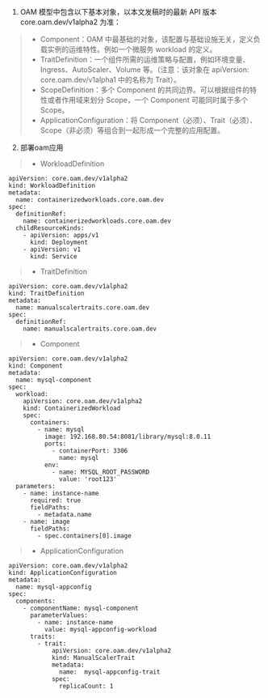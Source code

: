 1. OAM 模型中包含以下基本对象，以本文发稿时的最新 API 版本 core.oam.dev/v1alpha2 为准：
> - Component：OAM 中最基础的对象，该配置与基础设施无关，定义负载实例的运维特性。例如一个微服务 workload 的定义。
> - TraitDefinition：一个组件所需的运维策略与配置，例如环境变量、Ingress、AutoScaler、Volume 等。（注意：该对象在 apiVersion: core.oam.dev/v1alpha1 中的名称为 Trait）。
> - ScopeDefinition：多个 Component 的共同边界。可以根据组件的特性或者作用域来划分 Scope，一个 Component 可能同时属于多个 Scope。
> - ApplicationConfiguration：将 Component（必须）、Trait（必须）、Scope（非必须）等组合到一起形成一个完整的应用配置。


2. 部署oam应用
> - WorkloadDefinition
```
apiVersion: core.oam.dev/v1alpha2
kind: WorkloadDefinition
metadata:
  name: containerizedworkloads.core.oam.dev
spec:
  definitionRef:
    name: containerizedworkloads.core.oam.dev
  childResourceKinds:
    - apiVersion: apps/v1
      kind: Deployment
    - apiVersion: v1
      kind: Service
```
> - TraitDefinition
```
apiVersion: core.oam.dev/v1alpha2
kind: TraitDefinition
metadata:
  name: manualscalertraits.core.oam.dev
spec:
  definitionRef:
    name: manualscalertraits.core.oam.dev
```
> - Component
```
apiVersion: core.oam.dev/v1alpha2
kind: Component
metadata:
  name: mysql-component
spec:
  workload:
    apiVersion: core.oam.dev/v1alpha2
    kind: ContainerizedWorkload
    spec:
      containers:
        - name: mysql
          image: 192.168.80.54:8081/library/mysql:8.0.11
          ports:
            - containerPort: 3306
              name: mysql
          env:
            - name: MYSQL_ROOT_PASSWORD
              value: 'root123'
  parameters:
    - name: instance-name
      required: true
      fieldPaths:
        - metadata.name
    - name: image
      fieldPaths:
        - spec.containers[0].image
```
> - ApplicationConfiguration
```
apiVersion: core.oam.dev/v1alpha2
kind: ApplicationConfiguration
metadata:
  name: mysql-appconfig
spec:
  components:
    - componentName: mysql-component
      parameterValues:
        - name: instance-name
          value: mysql-appconfig-workload
      traits:
        - trait:
            apiVersion: core.oam.dev/v1alpha2
            kind: ManualScalerTrait
            metadata:
              name:  mysql-appconfig-trait
            spec:
              replicaCount: 1
```